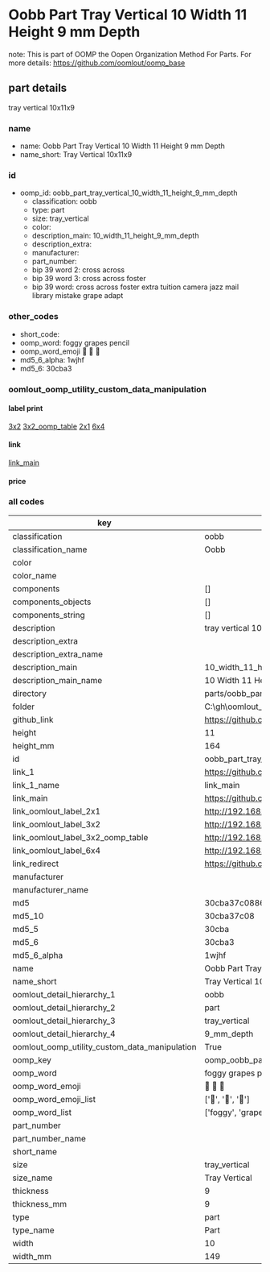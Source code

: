 # Oobb Part Tray Vertical 10 Width 11 Height 9 mm Depth  

note: This is part of OOMP the Oopen Organization Method For Parts. For more details: https://github.com/oomlout/oomp_base

##  part details
  



tray vertical 10x11x9



### name
* name: Oobb Part Tray Vertical 10 Width 11 Height 9 mm Depth
* name_short: Tray Vertical 10x11x9 
### id
* oomp_id: oobb_part_tray_vertical_10_width_11_height_9_mm_depth
  * classification: oobb
  * type: part
  * size: tray_vertical
  * color: 
  * description_main: 10_width_11_height_9_mm_depth
  * description_extra: 
  * manufacturer: 
  * part_number: 
  * bip 39 word 2: cross across
  * bip 39 word 3: cross across foster
  * bip 39 word: cross across foster extra tuition camera jazz mail library mistake grape adapt

### other_codes
* short_code: 
* oomp_word: foggy grapes pencil
* oomp_word_emoji :foggy: :grapes: :pencil:
* md5_6_alpha: 1wjhf
* md5_6: 30cba3






### oomlout_oomp_utility_custom_data_manipulation
#### label print
[3x2](http://192.168.1.245:1112/?label=oomp%201wjhf)
[3x2_oomp_table](http://192.168.1.108:1112/?label=oomp%201wjhf)
[2x1](http://192.168.1.242:1112/?label=oomp%201wjhf)
[6x4](http://192.168.1.55:1112/?label=oomp%201wjhf)    

#### link

[link_main](https://github.com/oomlout/oomlout_oobb_version_4_generated_parts/tree/main/navigation_oomp/oobb/part/tray_vertical/10_width_11_height_9_mm_depth/part)                              

#### price







### all codes 
| key | value |  
| --- | --- |  
| classification | oobb |  
| classification_name | Oobb |  
| color |  |  
| color_name |  |  
| components | [] |  
| components_objects | [] |  
| components_string | [] |  
| description | tray vertical 10x11x9 |  
| description_extra |  |  
| description_extra_name |  |  
| description_main | 10_width_11_height_9_mm_depth |  
| description_main_name | 10 Width 11 Height 9 mm Depth |  
| directory | parts/oobb_part_tray_vertical_10_width_11_height_9_mm_depth |  
| folder | C:\gh\oomlout_oobb_version_4_generated_parts\parts\oobb_part_tray_vertical_10_width_11_height_9_mm_depth |  
| github_link | https://github.com/oomlout/oomlout_oomp_part_src/tree/main/parts/oobb_part_tray_vertical_10_width_11_height_9_mm_depth |  
| height | 11 |  
| height_mm | 164 |  
| id | oobb_part_tray_vertical_10_width_11_height_9_mm_depth |  
| link_1 | https://github.com/oomlout/oomlout_oobb_version_4_generated_parts/tree/main/navigation_oomp/oobb/part/tray_vertical/10_width_11_height_9_mm_depth/part |  
| link_1_name | link_main |  
| link_main | https://github.com/oomlout/oomlout_oobb_version_4_generated_parts/tree/main/navigation_oomp/oobb/part/tray_vertical/10_width_11_height_9_mm_depth/part |  
| link_oomlout_label_2x1 | http://192.168.1.242:1112/?label=oomp%201wjhf |  
| link_oomlout_label_3x2 | http://192.168.1.245:1112/?label=oomp%201wjhf |  
| link_oomlout_label_3x2_oomp_table | http://192.168.1.108:1112/?label=oomp%201wjhf |  
| link_oomlout_label_6x4 | http://192.168.1.55:1112/?label=oomp%201wjhf |  
| link_redirect | https://github.com/oomlout/oomlout_oobb_version_4_generated_parts/tree/main/parts/oobb_tray_vertical_10_11_09 |  
| manufacturer |  |  
| manufacturer_name |  |  
| md5 | 30cba37c08862eec82f51510b80091a0 |  
| md5_10 | 30cba37c08 |  
| md5_5 | 30cba |  
| md5_6 | 30cba3 |  
| md5_6_alpha | 1wjhf |  
| name | Oobb Part Tray Vertical 10 Width 11 Height 9 mm Depth |  
| name_short | Tray Vertical 10x11x9  |  
| oomlout_detail_hierarchy_1 | oobb |  
| oomlout_detail_hierarchy_2 | part |  
| oomlout_detail_hierarchy_3 | tray_vertical |  
| oomlout_detail_hierarchy_4 | 9_mm_depth |  
| oomlout_oomp_utility_custom_data_manipulation | True |  
| oomp_key | oomp_oobb_part_tray_vertical_10_width_11_height_9_mm_depth |  
| oomp_word | foggy grapes pencil |  
| oomp_word_emoji | :foggy: :grapes: :pencil: |  
| oomp_word_emoji_list | [':foggy:', ':grapes:', ':pencil:'] |  
| oomp_word_list | ['foggy', 'grapes', 'pencil'] |  
| part_number |  |  
| part_number_name |  |  
| short_name |  |  
| size | tray_vertical |  
| size_name | Tray Vertical |  
| thickness | 9 |  
| thickness_mm | 9 |  
| type | part |  
| type_name | Part |  
| width | 10 |  
| width_mm | 149 |  
